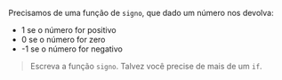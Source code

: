 Precisamos de uma função de `signo`, que dado um número nos devolva:

* 1 se o número for positivo
* 0 se o número for zero
* -1 se o número for negativo

> Escreva a função `signo`. Talvez você precise de mais de um `if`.
